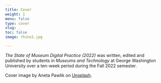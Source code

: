 ```yaml
---
title: Cover
weight: 1
menu: false
type: cover
slug: .
toc: false
image: rhino1.jpg

---
```


*The State of Museum Digital Practice (2022)* was written, edited and published by students in *Museums and Technology* at George Washington University over a ten-week period during the Fall 2022 semester.

Cover image by Aneta Pawlik on [Unsplash](https://unsplash.com/photos/VhCKaob4MEo).
